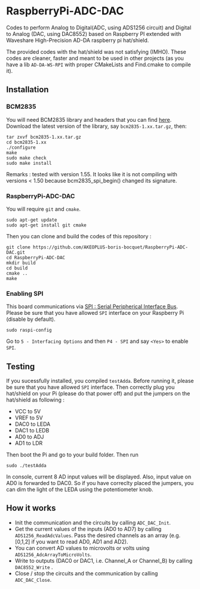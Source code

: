 # RaspberryPi-ADC-DAC
Codes to perform Analog to Digital(ADC, using ADS1256 circuit) and Digital to Analog (DAC, using DAC8552) based on Raspberry PI extended with Waveshare High-Precision AD-DA raspberry pi hat/shield.

The provided codes with the hat/shield was not satisfying (IMHO). These codes are cleaner, faster and meant to be used in other projects (as you have a lib `AD-DA-WS-RPI` with proper CMakeLists and Find.cmake to compile it).

## Installation

### BCM2835

You will need BCM2835 library and headers that you can find [here](http://www.airspayce.com/mikem/bcm2835/).
Download the latest version of the library, say `bcm2835-1.xx.tar.gz`, then:

```shell
tar zxvf bcm2835-1.xx.tar.gz
cd bcm2835-1.xx
./configure
make
sudo make check
sudo make install
```

Remarks : tested with version 1.55. It looks like it is not compiling with versions < 1.50 because bcm2835_spi_begin() changed its signature. 


### RaspberryPi-ADC-DAC

You will require `git` and `cmake`.

```shell
sudo apt-get update
sudo apt-get install git cmake
```

Then you can clone and build the codes of this repository : 
```shell
git clone https://github.com/AKEOPLUS-boris-bocquet/RaspberryPi-ADC-DAC.git
cd RaspberryPi-ADC-DAC
mkdir build
cd build
cmake ..
make
```

### Enabling SPI

This board communications via [SPI : Serial Peripherical Interface Bus](https://en.wikipedia.org/wiki/Serial_Peripheral_Interface_Bus).
Please be sure that you have allowed `SPI` interface on your Raspberry Pi (disable by default).

```shell
sudo raspi-config
```

Go to `5 - Interfacing Options` and then `P4 - SPI` and say `<Yes>` to enable `SPI`. 

## Testing

If you sucessfully installed, you compiled `testAdda`. Before running it, please be sure that you have allowed `SPI` interface. Then correctly plug you hat/shield on your Pi (please do that power off) and put the jumpers on the hat/shield as following : 
* VCC to 5V
* VREF to 5V
* DAC0 to LEDA
* DAC1 to LEDB
* AD0 to ADJ
* AD1 to LDR

Then boot the Pi and go to your build folder. Then run
```shell
sudo ./testAdda
```

In console, current 8 AD input values will be displayed. Also, input value on AD0 is forwarded to DAC0. So if you have correclty placed the jumpers, you can dim the light of the LEDA using the potentiometer knob.

## How it works

* Init the communication and the circuits by calling `ADC_DAC_Init`.
* Get the current values of the inputs (AD0 to AD7) by calling `ADS1256_ReadAdcValues`. Pass the desired channels as an array (e.g. [0,1,2] if you want to read AD0, AD1 and AD2).
* You can convert AD values to microvolts or volts using `ADS1256_AdcArrayToMicroVolts`.
* Write to outputs (DAC0 or DAC1, i.e. Channel_A or Channel_B) by calling `DAC8552_Write` .
* Close / stop the circuits and the communication by calling `ADC_DAC_Close`.


